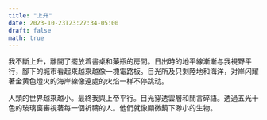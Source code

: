 ```yaml
---
title: "上升"
date: 2023-10-23T23:27:34-05:00
draft: false
math: true
---
```


我不斷上升，離開了擺放着書桌和藥瓶的房間。日出時的地平線漸漸与我視野平行，腳下的城市看起來越來越像一塊電路板。目光所及只剩陸地和海洋，对岸闪耀著金黄色燈火的海岸線像遠處的火焰一样不停跳动。

人類的世界越來越小。最終我與上帝平行。目光穿透雲層和閒言碎語。透過五光十色的玻璃窗審視著每一個祈禱的人。他們就像顯微鏡下渺小的生物。
